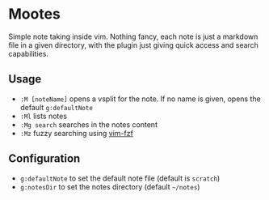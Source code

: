Mootes
======

Simple note taking inside vim. Nothing fancy, each note is just a markdown file
in a given directory, with the plugin just giving quick access and search
capabilities.

Usage
-----

-   `:M [noteName]` opens a vsplit for the note. If no name is given, opens the
    default `g:defaultNote`
-    `:Ml` lists notes
-    `:Mg search` searches in the notes content
-    `:Mz` fuzzy searching using [vim-fzf](https://github.com/junegunn/fzf.vim)


Configuration
-------------

-   `g:defaultNote` to set the default note file (default is `scratch`)
-   `g:notesDir` to set the notes directory (default `~/notes`)
